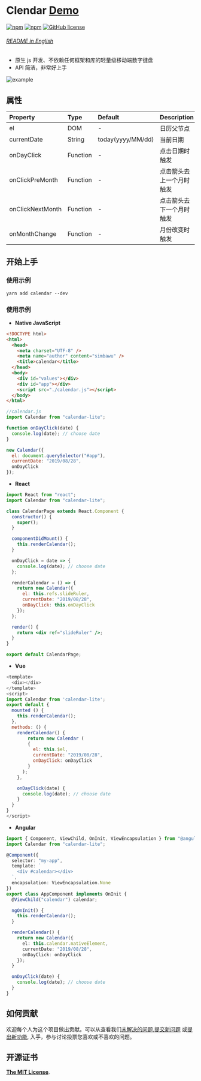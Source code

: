 # Clendar [Demo](https://simbawus.github.io/calendar)

[![npm](https://img.shields.io/npm/v/calendar-lite.svg)](https://www.npmjs.com/package/calendar-lite)
[![npm](https://img.shields.io/npm/dt/calendar-lite.svg)](https://www.npmjs.com/package/calendar-lite)
[![GitHub license](https://img.shields.io/github/license/simbawus/calendar.svg)](https://github.com/simbawus/calendar/blob/master/LICENSE)

###### [README in English](README.md)

- 原生 js 开发、不依赖任何框架和库的轻量级移动端数字键盘
- API 简洁，非常好上手

![example](https://up.boohee.cn/house/u/pixiu/calendar.gif)

## 属性

| Property         | Type     | Default           | Description              |
| :--------------- | :------- | :---------------- | :----------------------- |
| el               | DOM      | -                 | 日历父节点               |
| currentDate      | String   | today(yyyy/MM/dd) | 当前日期                 |
| onDayClick       | Function | -                 | 点击日期时触发           |
| onClickPreMonth  | Function | -                 | 点击箭头去上一个月时触发 |
| onClickNextMonth | Function | -                 | 点击箭头去下一个月时触发 |
| onMonthChange    | Function | -                 | 月份改变时触发           |

## 开始上手

### 使用示例

```shell
yarn add calendar --dev
```

### 使用示例

- **Native JavaScript**

```html
<!DOCTYPE html>
<html>
  <head>
    <meta charset="UTF-8" />
    <meta name="author" content="simbawu" />
    <title>calendar</title>
  </head>
  <body>
    <div id="values"></div>
    <div id="app"></div>
    <script src="./calendar.js"></script>
  </body>
</html>
```

```javascript
//calendar.js
import Calendar from "calendar-lite";

function onDayClick(date) {
  console.log(date); // choose date
}

new Calendar({
  el: document.querySelector("#app"),
  currentDate: "2019/08/28",
  onDayClick
});
```

- **React**

```jsx
import React from "react";
import Calendar from "calendar-lite";

class CalendarPage extends React.Component {
  constructor() {
    super();
  }

  componentDidMount() {
    this.renderCalendar();
  }

  onDayClick = date => {
    console.log(date); // choose date
  };

  renderCalendar = () => {
    return new Calendar({
      el: this.refs.slideRuler,
      currentDate: "2019/08/28",
      onDayClick: this.onDayClick
    });
  };

  render() {
    return <div ref="slideRuler" />;
  }
}

export default CalendarPage;
```

- **Vue**

```js
<template>
  <div></div>
</template>
<script>
import Calendar from 'calendar-lite';
export default {
  mounted () {
    this.renderCalendar();
  },
  methods: () {
    renderCalendar() {
    	return new Calendar (
        {
          el: this.$el,
          currentDate: "2019/08/28",
          onDayClick: onDayClick
        }
      );
    },

    onDayClick(date) {
      console.log(date); // choose date
    }
  }
}
</script>
```

- **Angular**

```typescript
import { Component, ViewChild, OnInit, ViewEncapsulation } from "@angular/core";
import Calendar from "calendar-lite";

@Component({
  selector: "my-app",
  template: `
    <div #calendar></div>
  `,
  encapsulation: ViewEncapsulation.None
})
export class AppComponent implements OnInit {
  @ViewChild("calendar") calendar;

  ngOnInit() {
    this.renderCalendar();
  }

  renderCalendar() {
    return new Calendar({
      el: this.calendar.nativeElement,
      currentDate: "2019/08/28",
      onDayClick: onDayClick
    });
  }

  onDayClick(date) {
    console.log(date); // choose date
  }
}
```

## 如何贡献

欢迎每个人为这个项目做出贡献。可以从查看我们[未解决的问题](https://github.com/simbawus/calendar/issues),[提交新问题](https://github.com/simbawus/calendar/issues/new?labels=bug) 或[提出新功能](https://github.com/simbawus/calendar/issues/new?labels=enhancement), 入手，参与讨论投票您喜欢或不喜欢的问题。

## 开源证书

[**The MIT License**](LICENSE).
